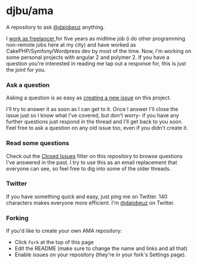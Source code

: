 # djbu/ama

A repository to ask [@dajobeuz](https://twitter.com/dajobeuz) anything.

I [work as freelancer ](https://www.upwork.com/freelancers/~012e796a1b446f7c59) for five years as midtime job (i do other programming non-remote jobs here at my city) and have worked as CakePHP/Symfony/Wordpress dev by most of the time. Now, i'm working on some personal projects with angular 2 and polymer 2. If you have a question you're interested in reading me tap out a response for, this is just the joint for you.

### Ask a question

Asking a question is as easy as
[creating a new issue](https://github.com/djbu/ama/issues/new) on this
project.

I'll try to answer it as soon as I can get to it. Once I answer I'll close the
issue just so I know what I've covered, but don't worry- if you have any further
questions just respond in the thread and I'll get back to you soon. Feel free to
ask a question on any old issue too, even if you didn't create it.

### Read some questions

Check out the [Closed Issues](https://github.com/djbu/ama/issues?q=is%3Aissue+is%3Aclosed)
filter on this repository to browse questions I've answered in the past. I try
to use this as an email replacement that everyone can see, so feel free to dig
into some of the older threads.

### Twitter

If you have something quick and easy, just ping me on Twitter. 140 characters
makes everyone more efficient. I'm [@dajobeuz](https://twitter.com/dajobeuz) on
Twitter.

### Forking

If you'd like to create your own AMA repository:

- Click `Fork` at the top of this page
- Edit the README (make sure to change the name and links and all that)
- Enable issues on your repository (they're in your fork's Settings page).
